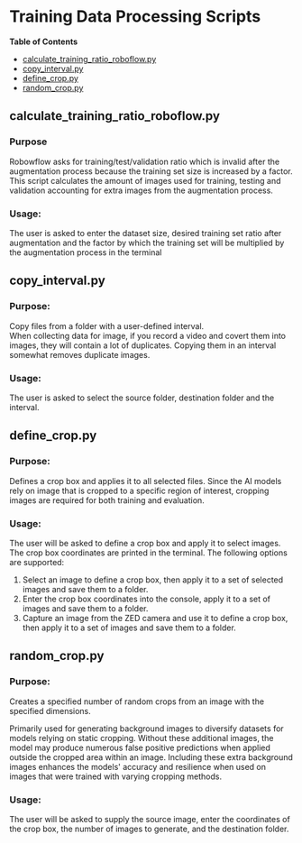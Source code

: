 
<!-- TOC ignore:true -->
# Training Data Processing Scripts
**Table of Contents**
<!-- TOC -->

* [calculate_training_ratio_roboflow.py](#calculate_training_ratio_roboflowpy)
* [copy_interval.py](#copy_intervalpy)
* [define_crop.py](#define_croppy)
* [random_crop.py](#random_croppy)

<!-- /TOC -->

## calculate_training_ratio_roboflow.py
<!-- TOC ignore:true -->
### Purpose
Robowflow asks for training/test/validation ratio which is invalid after the augmentation process because the training set size is increased by a factor.
This script calculates the amount of images used for training, testing and validation accounting for extra images from the augmentation process.

<!-- TOC ignore:true -->
### Usage:
The user is asked to enter the dataset size, desired training set ratio after augmentation and the factor by which the training set will be multiplied by the augmentation process in the terminal

## copy_interval.py
<!-- TOC ignore:true -->
### Purpose:
Copy files from a folder with a user-defined interval.\
When collecting data for image, if you record a video and covert them into images, they will contain a lot of duplicates. Copying them in an interval somewhat removes duplicate images.

<!-- TOC ignore:true -->
### Usage:
The user is asked to select the source folder, destination folder and the interval.

## define_crop.py
<!-- TOC ignore:true -->
### Purpose:
Defines a crop box and applies it to all selected files.
Since the AI models rely on image that is cropped to a specific region of interest, cropping images are required for both training and evaluation.

<!-- TOC ignore:true -->
### Usage:
The user will be asked to define a crop box and apply it to select images.
The crop box coordinates are printed in the terminal.
The following options are supported:
1. Select an image to define a crop box, then apply it to a set of selected images and save them to a folder.
2. Enter the crop box coordinates into the console, apply it to a set of images and save them to a folder.
3. Capture an image from the ZED camera and use it to define a crop box, then apply it to a set of images and save them to a folder.

## random_crop.py
<!-- TOC ignore:true -->
### Purpose:
Creates a specified number of random crops from an image with the specified dimensions.

Primarily used for generating background images to diversify datasets for models relying on static cropping.
Without these additional images, the model may produce numerous false positive predictions when applied outside the cropped area within an image.
Including these extra background images enhances the models' accuracy and resilience when used on images that were trained with varying cropping methods.

<!-- TOC ignore:true -->
### Usage:
The user will be asked to supply the source image, enter the coordinates of the crop box, the number of images to generate, and the destination folder.
